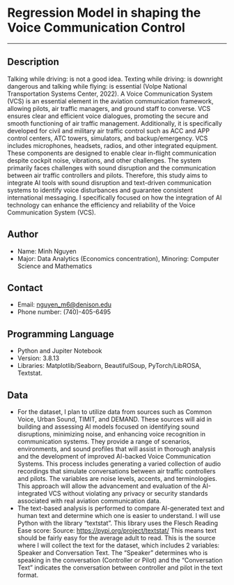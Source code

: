 # Regression Model in shaping the Voice Communication Control
-------------------------------------------------------------
## Description
Talking while driving: is not a good idea. Texting while driving: is downright dangerous and talking while flying: is essential (Volpe National Transportation Systems Center, 2022). A Voice Communication System (VCS) is an essential element in the aviation communication framework, allowing pilots, air traffic managers, and ground staff to converse. VCS ensures clear and efficient voice dialogues, promoting the secure and smooth functioning of air traffic management. Additionally, it is specifically developed for civil and military air traffic control such as ACC and APP control centers, ATC towers, simulators, and backup/emergency. VCS includes microphones, headsets, radios, and other integrated equipment. These components are designed to enable clear in-flight communication despite cockpit noise, vibrations, and other challenges. The system primarily faces challenges with sound disruption and the communication between air traffic controllers and pilots. Therefore, this study aims to integrate AI tools with sound disruption and text-driven communication systems to identify voice disturbances and guarantee consistent international messaging. I specifically focused on how the integration of AI technology can enhance the efficiency and reliability of the Voice Communication System (VCS).
## Author
- Name: Minh Nguyen
- Major: Data Analytics (Economics concentration), Minoring: Computer Science and Mathematics
## Contact
- Email: nguyen_m6@denison.edu
- Phone number: (740)-405-6495
## Programming Language
- Python and Jupiter Notebook
- Version: 3.8.13
- Libraries: Matplotlib/Seaborn, BeautifulSoup, PyTorch/LibROSA, Textstat.
  

## Data
- For the dataset, I plan to utilize data from sources such as Common Voice, Urban Sound, TIMIT, and DEMAND. These sources will aid in building and assessing AI models focused on identifying sound disruptions, minimizing noise, and enhancing voice recognition in communication systems. They provide a range of scenarios, environments, and sound profiles that will assist in thorough analysis and the development of improved AI-backed Voice Communication Systems. This process includes generating a varied collection of audio recordings that simulate conversations between air traffic controllers and pilots. The variables are noise levels, accents, and terminologies. This approach will allow the advancement and evaluation of the AI-integrated VCS without violating any privacy or security standards associated with real aviation communication data.
- The text-based analysis is performed to compare AI-generated text and human text and determine which one is easier to understand. I will use Python with the library “textstat”. This library uses the Flesch Reading Ease score: Source: https://pypi.org/project/textstat/
This means text should be fairly easy for the average adult to read. This is the source where I will
collect the text for the dataset, which includes 2 variables: Speaker and Conversation Text. The “Speaker” determines who is speaking in the conversation (Controller or Pilot) and the “Conversation Text” indicates the conversation between controller and pilot in the text format.


